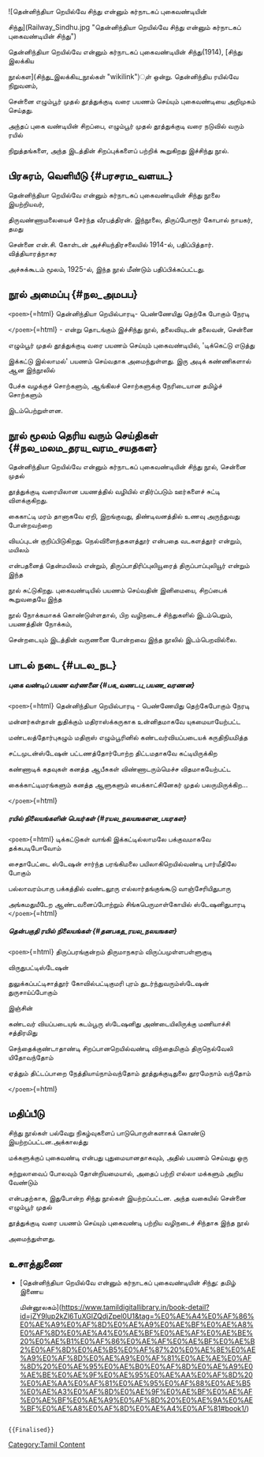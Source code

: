 ![தென்னிந்தியா றெயில்வே சிந்து என்னும் கர்நாடகப் புகைவண்டியின்
சிந்து](Railway_Sindhu.jpg "தென்னிந்தியா றெயில்வே சிந்து என்னும் கர்நாடகப் புகைவண்டியின் சிந்து")
தென்னிந்தியா றெயில்வே என்னும் கர்நாடகப் புகைவண்டியின் சிந்து(1914), [சிந்து இலக்கிய
நூல்கள](சிந்து_இலக்கிய_நூல்கள் "wikilink")ுள் ஒன்று. தென்னிந்திய ரயில்வே நிறுவனம்,
சென்னை எழும்பூர் முதல் தூத்துக்குடி வரை பயணம் செய்யும் புகைவண்டியை அறிமுகம் செய்தது.
அந்தப் புகை வண்டியின் சிறப்பை, எழும்பூர் முதல் தூத்துக்குடி வரை நடுவில் வரும் ரயில்
நிறுத்தங்களை, அந்த இடத்தின் சிறப்புக்களைப் பற்றிக் கூறுகிறது இச்சிந்து நூல்.

## பிரசுரம், வெளியீடு {#பரசரம_வளயட}

தென்னிந்தியா றெயில்வே என்னும் கர்நாடகப் புகைவண்டியின் சிந்து நூலை இயற்றியவர்,
திருவண்ணாமலையைச் சேர்ந்த வீரபத்திரன். இந்நூலை, திருப்போரூர் கோபால் நாயகர், தமது
சென்னை என்.சி. கோள்டன் அச்சியந்திரசலையில் 1914-ல், பதிப்பித்தார். வித்தியாரத்நாகர
அச்சுக்கூடம் மூலம், 1925-ல், இந்த நூல் மீண்டும் பதிப்பிக்கப்பட்டது.

## நூல் அமைப்பு {#நல_அமபப}

`<poem>`{=html} தென்னிந்தியா றெயில்பாரடி- பெண்ணேயிது தெற்கே போகும் நேரடி
`</poem>`{=html} - என்று தொடங்கும் இச்சிந்து நூல், தலைவியுடன் தலைவன், சென்னை
எழும்பூர் முதல் தூத்துக்குடி வரை பயணம் செய்யும் புகைவண்டியில், \'டிக்கெட்டு எடுத்து
இக்கட்டு இல்லாமல்\' பயணம் செய்வதாக அமைந்துள்ளது. இரு அடிக் கண்ணிகளால் ஆன இந்நூலில்
பேச்சு வழக்குச் சொற்களும், ஆங்கிலச் சொற்களுக்கு நேரிடையான தமிழ்ச் சொற்களும்
இடம்பெற்றுள்ளன.

## நூல் மூலம் தெரிய வரும் செய்திகள் {#நல_மலம_தரய_வரம_சயதகள}

தென்னிந்தியா றெயில்வே என்னும் கர்நாடகப் புகைவண்டியின் சிந்து நூல், சென்னை முதல்
தூத்துக்குடி வரையிலான பயணத்தில் வழியில் எதிர்ப்படும் ஊர்களைச் சுட்டி விளக்குகிறது.
கைகாட்டி மரம் தானாகவே ஏறி, இறங்குவது, திண்டிவனத்தில் உணவு அருந்துவது போன்றவற்றை
வியப்புடன் குறிப்பிடுகிறது. நெல்விளைந்தகளத்தூர் என்பதை வடகளத்தூர் என்றும், மயிலம்
என்பதனைத் தென்மயிலம் என்றும், திருப்பாதிரிப்புலியூரைத் திருப்பாப்புலியூர் என்றும் இந்த
நூல் சுட்டுகிறது. புகைவண்டியில் பயணம் செய்வதின் இனிமையை, சிறப்பைக் கூறுவதையே இந்த
நூல் நோக்கமாகக் கொண்டுள்ளதால், பிற வழிநடைச் சிந்துகளில் இடம்பெறும், பயணத்தின் நோக்கம்,
சென்றடையும் இடத்தின் வருணனை போன்றவை இந்த நூலில் இடம்பெறவில்லை.

## பாடல் நடை {#படல_நட}

##### புகை வண்டிப் பயண வர்ணனை {#பக_வணடப_பயண_வரணன}

`<poem>`{=html} தென்னிந்தியா றெயில்பாரடி - பெண்ணேயிது தெற்கேபோகும் நேரடி

மன்னர்கள்தான் துதிக்கும் மதிராஸ்க்கருகாக உன்னிதமாகவே யுகமையாயேற்பட்ட

மண்டலத்தோர்புகழும் மதிறாஸ் எழும்பூரினில் கண்டவர்வியப்படையக் கருதிநியமித்த

சட்டமுடன்ஸ்டேஷன் பட்டணத்தோர்போற்ற திட்டமதாகவே கட்டியிருக்கிற

கண்ணாடிக் கதவுகள் கனத்த ஆபீசுகள் விண்ணாடரும்மெச்ச விதமாகயேற்பட்ட

கைக்காட்டிமரங்களும் கனத்த ஆளுகளும் பைக்காட்சினேகர் முதல் பலருமிருக்கிற\...
`</poem>`{=html}

##### ரயில் நிலையங்களின் பெயர்கள் {#ரயல_நலயஙகளன_பயரகள}

`<poem>`{=html} டிக்கட்டுகள் வாங்கி இக்கட்டில்லாமலே பக்குவமாகவே தக்கபடிபோவோம்

சைதாபேட்டை ஸ்டேஷன் சார்ந்த பரங்கிமலை பயிலாகிறெயில்வண்டி பார்மீதிலே போகும்

பல்லாவரம்பாரு பக்கத்தில் வண்டலூரு எல்லார்தங்குங்கூடு வாஞ்சேரியிதுபாரு

அங்கமதுயீடேற ஆண்டவனைப்போற்றும் சிங்கபெருமாள்கோயில் ஸ்டேஷனிதுபாரடி `</poem>`{=html}

##### தென்பகுதி ரயில் நிலையங்கள் {#தனபகத_ரயல_நலயஙகள}

`<poem>`{=html} திருப்பரங்குன்றம் திருமாநகரம் விருப்பமுள்ளபள்ளுகுடி
விருதுபட்டிஸ்டேஷன்

துலுக்கப்பட்டிசாத்தூர் கோவில்பட்டிகுமரி புரம் துடர்ந்துவரும்ஸ்டேஷன் துருசாய்ப்போகும்
இஞ்சின்

கண்டவர் வியப்படையுங் கடம்பூரு ஸ்டேஷனிது அண்டையிலிருக்கு மணியாச்சி சத்திரமிது

செந்தைக்குண்டாதாண்டி சிறப்பானறெயில்வண்டி விந்தைமிகும் திருநெல்வேலி யிதோவந்தோம்

ஏத்தும் திட்டப்பாறை நேத்தியாய்நாம்வந்தோம் தூத்துக்குடிதுலை தூரமேநாம் வந்தோம்
`</poem>`{=html}

## மதிப்பீடு

சிந்து நூல்கள் பல்வேறு நிகழ்வுகளைப் பாடுபொருள்களாகக் கொண்டு இயற்றப்பட்டன.அக்காலத்து
மக்களுக்குப் புகைவண்டி என்பது புதுமையானதாகவும், அதில் பயணம் செய்வது ஒரு
சுற்றுலாவைப் போலவும் தோன்றியமையால், அதைப் பற்றி எல்லா மக்களும் அறிய வேண்டும்
என்பதற்காக, இதுபோன்ற சிந்து நூல்கள் இயற்றப்பட்டன. அந்த வகையில் சென்னை எழும்பூர் முதல்
தூத்துக்குடி வரை பயணம் செய்யும் புகைவண்டி பற்றிய வழிநடைச் சிந்தாக இந்த நூல்
அமைந்துள்ளது.

## உசாத்துணை

-   [தென்னிந்தியா றெயில்வே என்னும் கர்நாடகப் புகைவண்டியின் சிந்து: தமிழ் இணைய
    மின்னூலகம்](https://www.tamildigitallibrary.in/book-detail?id=jZY9lup2kZl6TuXGlZQdjZpel0U1&tag=%E0%AE%A4%E0%AF%86%E0%AE%A9%E0%AF%8D%E0%AE%A9%E0%AE%BF%E0%AE%A8%E0%AF%8D%E0%AE%A4%E0%AE%BF%E0%AE%AF%E0%AE%BE%20%E0%AE%B1%E0%AF%86%E0%AE%AF%E0%AE%BF%E0%AE%B2%E0%AF%8D%E0%AE%B5%E0%AF%87%20%E0%AE%8E%E0%AE%A9%E0%AF%8D%E0%AE%A9%E0%AF%81%E0%AE%AE%E0%AF%8D%20%E0%AE%95%E0%AE%B0%E0%AF%8D%E0%AE%A9%E0%AE%BE%E0%AE%9F%E0%AE%95%E0%AE%AA%E0%AF%8D%20%E0%AE%AA%E0%AF%81%E0%AE%95%E0%AF%88%E0%AE%B5%E0%AE%A3%E0%AF%8D%E0%AE%9F%E0%AE%BF%E0%AE%AF%E0%AE%BF%E0%AE%A9%E0%AF%8D%20%E0%AE%9A%E0%AE%BF%E0%AE%A8%E0%AF%8D%E0%AE%A4%E0%AF%81#book1/)

```{=mediawiki}
{{Finalised}}
```
[Category:Tamil Content](Category:Tamil_Content "wikilink")
